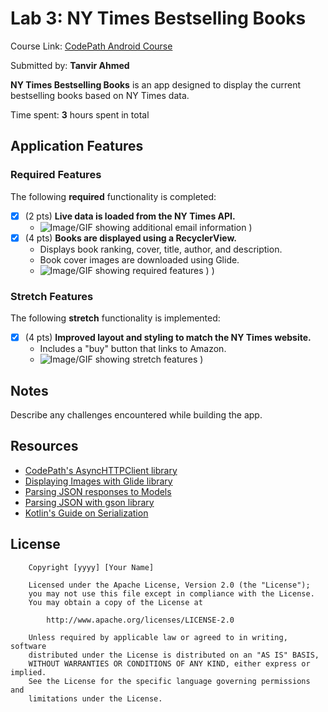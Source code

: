 # Lab 3: NY Times Bestselling Books

Course Link: [CodePath Android Course](https://courses.codepath.org/courses/and102/unit/3#!labs)

Submitted by: **Tanvir Ahmed** <!-- Replace 'Your Name Here' with your actual name -->

**NY Times Bestselling Books** is an app designed to display the current bestselling books based on NY Times data.

Time spent: **3** hours spent in total <!-- Replace 'X' with the number of hours you spent on this project -->

## Application Features

### Required Features

The following **required** functionality is completed:

- [x] (2 pts) **Live data is loaded from the NY Times API.**
  - ![Image/GIF showing additional email information](https://github.com/user-attachments/assets/de462ec9-fc1c-489c-bc02-465a942e5f4f)
) <!-- Replace this link with your actual image/GIF link -->
- [x] (4 pts) **Books are displayed using a RecyclerView.**
  - Displays book ranking, cover, title, author, and description.
  - Book cover images are downloaded using Glide.
  - ![Image/GIF showing required features](https://github.com/user-attachments/assets/9013d436-016f-4620-9710-c170385e363b)
)
) <!-- Replace this link with your actual image/GIF link -->

### Stretch Features

The following **stretch** functionality is implemented:

- [X] (4 pts) **Improved layout and styling to match the NY Times website.**
  - Includes a "buy" button that links to Amazon.
  - ![Image/GIF showing stretch features](https://github.com/user-attachments/assets/4b8e075a-04f8-4d57-b9a0-9e5cc3262fbd)
) <!-- Replace this link with your actual image/GIF link -->

## Notes

Describe any challenges encountered while building the app. <!-- Replace this with your specific challenges and experiences -->

## Resources

- [CodePath's AsyncHTTPClient library](https://guides.codepath.org/android/Using-CodePath-Async-Http-Client)
- [Displaying Images with Glide library](https://guides.codepath.org/android/Displaying-Images-with-the-Glide-Library)
- [Parsing JSON responses to Models](https://guides.codepath.org/android/converting-json-to-models)
- [Parsing JSON with gson library](https://guides.codepath.org/android/Leveraging-the-Gson-Library#parsing-the-response)
- [Kotlin's Guide on Serialization](https://kotlinlang.org/docs/serialization.html)

## License

```plaintext
    Copyright [yyyy] [Your Name]

    Licensed under the Apache License, Version 2.0 (the "License");
    you may not use this file except in compliance with the License.
    You may obtain a copy of the License at

        http://www.apache.org/licenses/LICENSE-2.0

    Unless required by applicable law or agreed to in writing, software
    distributed under the License is distributed on an "AS IS" BASIS,
    WITHOUT WARRANTIES OR CONDITIONS OF ANY KIND, either express or implied.
    See the License for the specific language governing permissions and
    limitations under the License.
